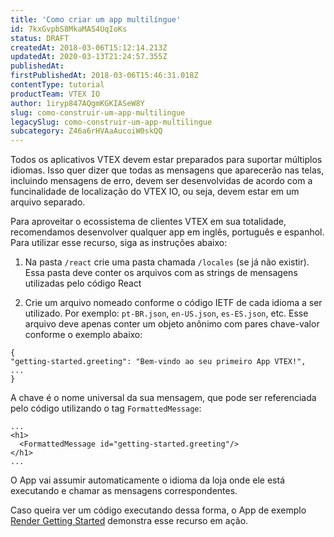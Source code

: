 ```yaml
---
title: 'Como criar um app multilíngue'
id: 7kxGvpbS8MkaMAS4UqIoKs
status: DRAFT
createdAt: 2018-03-06T15:12:14.213Z
updatedAt: 2020-03-13T21:24:57.355Z
publishedAt: 
firstPublishedAt: 2018-03-06T15:46:31.018Z
contentType: tutorial
productTeam: VTEX IO
author: 1iryp847AQgmKGKIASeW8Y
slug: como-construir-um-app-multilingue
legacySlug: como-construir-um-app-multilingue
subcategory: Z46a6rHVAaAucoiW0skQQ
---
```


Todos os aplicativos VTEX devem estar preparados para suportar múltiplos idiomas. Isso quer dizer que todas as mensagens que aparecerão nas telas, incluindo mensagens de erro, devem ser desenvolvidas de acordo com a funcinalidade de localização do VTEX IO, ou seja, devem estar em um arquivo separado. 

Para aproveitar o ecossistema de clientes VTEX em sua totalidade, recomendamos desenvolver qualquer app em inglês, português e espanhol. Para utilizar esse recurso, siga as instruções abaixo:

1. Na pasta `/react` crie uma pasta chamada `/locales` (se já não existir). Essa pasta deve conter os arquivos com as strings de mensagens utilizadas pelo código React

2. Crie um arquivo nomeado conforme o código IETF de cada idioma a ser utilizado. Por exemplo: `pt-BR.json`, `en-US.json`, `es-ES.json`, etc. Esse arquivo deve apenas conter um objeto anônimo com pares chave-valor conforme o exemplo abaixo:


``` 
{ 
"getting-started.greeting": "Bem-vindo ao seu primeiro App VTEX!",
...
}
```

A chave é o nome universal da sua mensagem, que pode ser referenciada pelo código utilizando o tag `FormattedMessage`:

```
...
<h1>
  <FormattedMessage id="getting-started.greeting"/>
</h1>
...
```

O App vai assumir automaticamente o idioma da loja onde ele está executando e chamar as mensagens correspondentes.

Caso queira ver um código executando dessa forma, o App de exemplo [Render Getting Started](https://github.com/vtex-apps/render-getting-started) demonstra esse recurso em ação.
